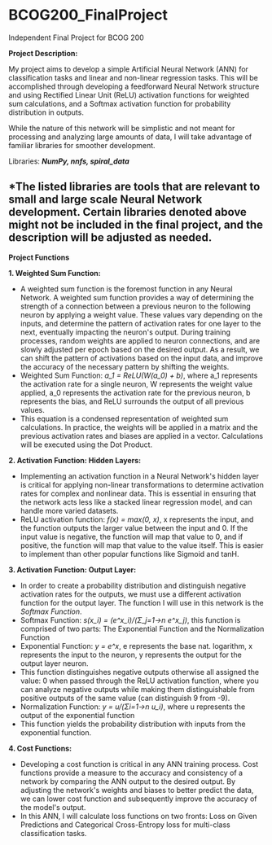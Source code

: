 # BCOG200_FinalProject
Independent Final Project for BCOG 200

**Project Description:**

My project aims to develop a simple Artificial Neural Network (ANN) for classification tasks and linear and non-linear regression tasks. This will be accomplished through developing a feedforward Neural Network structure and using Rectified Linear Unit (ReLU) activation functions for weighted sum calculations, and a Softmax activation function for probability distribution in outputs. 

While the nature of this network will be simplistic and not meant for processing and analyzing large amounts of data, I will take advantage of familiar libraries for smoother development.

Libraries: _**NumPy, nnfs, spiral_data**_

*The listed libraries are tools that are relevant to small and large scale Neural Network development. Certain libraries denoted above might not be included in the final project, and the description will be adjusted as needed.
- 


**Project Functions**

**1. Weighted Sum Function:**
   - A weighted sum function is the foremost function in any Neural Network. A weighted sum function provides a way of determining the strength of a connection between a previous neuron to the following neuron by applying a weight value. These values vary depending on the inputs, and determine the pattern of activation rates for one layer to the next, eventually impacting the neuron's output. During training processes, random weights are applied to neuron connections, and are slowly adjusted per epoch based on the desired output. As a result, we can shift the pattern of activations based on the input data, and improve the accuracy of the necessary pattern by shifting the weights.
   - Weighted Sum Function: _a_1 = ReLU(W(a_0) + b)_, where a_1 represents the activation rate for a single neuron, W represents the weight value applied, a_0 represents the activation rate for the previous neuron, b represents the bias, and ReLU surrounds the output of all previous values.
   - This equation is a condensed representation of weighted sum calculations. In practice, the weights will be applied in a matrix and the previous activation rates and biases are applied in a vector. Calculations will be executed using the Dot Product.

  
**2. Activation Function: Hidden Layers:**
   - Implementing an activation function in a Neural Network's hidden layer is critical for applying non-linear transformations to determine activation rates for complex and nonlinear data. This is essential in ensuring that the network acts less like a stacked linear regression model, and can handle more varied datasets.
   - ReLU activation function: _f(x) = max(0, x)_, x represents the input, and the function outputs the larger value between the input and 0. If the input value is negative, the function will map that value to 0, and if positive, the function will map that value to the value itself. This is easier to implement than other popular functions like Sigmoid and tanH.

**3. Activation Function: Output Layer:**
   - In order to create a probability distribution and distinguish negative activation rates for the outputs, we must use a different activation function for the output layer. The function I will use in this network is the _Softmax Function_.
   - Softmax Function: _s(x_i) = (e^x_i)/(Σ_j=1->n e^x_j)_, this function is comprised of two parts: The Exponential Function and the Normalization Function
   - Exponential Function: _y = e^x_, e represents the base nat. logarithm, x represents the input to the neuron, y represents the output for the output layer neuron.
   - This function distinguishes negative outputs otherwise all assigned the value: 0 when passed through the ReLU activation function, where you can analyze negative outputs while making them distinguishable from positive outputs of the same value (can distinguish 9 from -9).
   - Normalization Function: _y = u/(Σi=1->n u_i)_, where u represents the output of the exponential function
   - This function yields the probability distribution with inputs from the exponential function.
  
**4. Cost Functions:**
   - Developing a cost function is critical in any ANN training process. Cost functions provide a measure to the accuracy and consistency of a network by comparing the ANN output to the desired output. By adjusting the network's weights and biases to better predict the data, we can lower cost function and subsequently improve the accuracy of the model's output.
   - In this ANN, I will calculate loss functions on two fronts: Loss on Given Predictions and Categorical Cross-Entropy loss for multi-class classification tasks.

